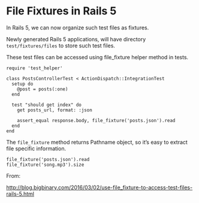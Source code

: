 # File Fixtures in Rails 5

In Rails 5, we can now organize such test files as fixtures.

Newly generated Rails 5 applications, will have directory `test/fixtures/files` to store such test files.

These test files can be accessed using file_fixture helper method in tests.

    require 'test_helper'

    class PostsControllerTest < ActionDispatch::IntegrationTest
      setup do
        @post = posts(:one)
      end

      test "should get index" do
        get posts_url, format: :json

        assert_equal response.body, file_fixture('posts.json').read
      end
    end

The `file_fixture` method returns Pathname object, so it’s easy to extract file specific information.

    file_fixture('posts.json').read
    file_fixture('song.mp3').size

From:

http://blog.bigbinary.com/2016/03/02/use-file_fixture-to-access-test-files-rails-5.html
